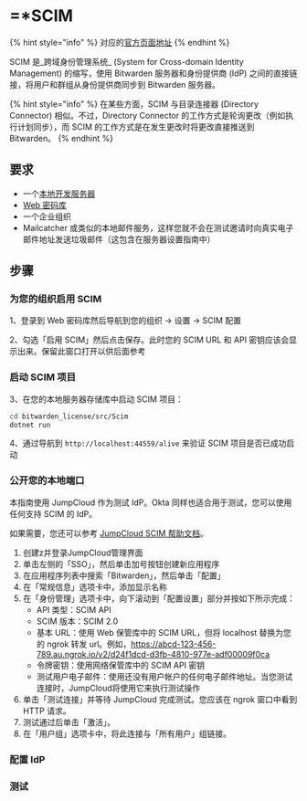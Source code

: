 # =\*SCIM

{% hint style="info" %}
对应的[官方页面地址](https://contributing.bitwarden.com/getting-started/server/scim)
{% endhint %}

SCIM 是_跨域身份管理系统_ (System for Cross-domain Identity Management) 的缩写，使用 Bitwarden 服务器和身份提供商 (IdP) 之间的直接链接，将用户和群组从身份提供商同步到 Bitwarden 服务器。

{% hint style="info" %}
在某些方面，SCIM 与目录连接器 (Directory Connector) 相似。不过，Directory Connector 的工作方式是轮询更改（例如执行计划同步），而 SCIM 的工作方式是在发生更改时将更改直接推送到 Bitwarden。
{% endhint %}

## 要求​ <a href="#requirements" id="requirements"></a>

* 一个[本地开发服务器](guide.md)
* [Web 密码库](../clients/web-vault/)
* 一个企业组织
* Mailcatcher 或类似的本地邮件服务，这样您就不会在测试邀请时向真实电子邮件地址发送垃圾邮件（这包含在服务器设置指南中）

## 步骤​ <a href="#steps" id="steps"></a>

### 为您的组织启用 SCIM ​ <a href="#enable-scim-for-your-organization" id="enable-scim-for-your-organization"></a>

1、登录到 Web 密码库然后导航到您的组织 -> 设置 -> SCIM 配置

2、勾选「启用 SCIM」然后点击保存。此时您的 SCIM URL 和 API 密钥应该会显示出来。保留此窗口打开以供后面参考

### 启动 SCIM 项目​ <a href="#start-the-scim-project" id="start-the-scim-project"></a>

3、在您的本地服务器存储库中启动 SCIM 项目：

```bash
cd bitwarden_license/src/Scim
dotnet run
```

4、通过导航到 `http://localhost:44559/alive` 来验证 SCIM 项目是否已成功启动

### 公开您的本地端口​ <a href="#expose-your-local-port" id="expose-your-local-port"></a>

本指南使用 JumpCloud 作为测试 IdP。Okta 同样也适合用于测试，您可以使用任何支持 SCIM 的 IdP。

如果需要，您还可以参考 [JumpCloud SCIM 帮助文档](https://support.jumpcloud.com/support/s/article/Custom-SCIM-Identity-Management)。

1. 创建z并登录JumpCloud管理界面
2. 单击左侧的「SSO」，然后单击加号按钮创建新应用程序
3. 在应用程序列表中搜索「Bitwarden」，然后单击「配置」
4. 在「常规信息」选项卡中，添加显示名称
5. 在「身份管理」选项卡中，向下滚动到「配置设置」部分并按如下所示完成：
   * API 类型：SCIM API
   * SCIM 版本：SCIM 2.0
   * 基本 URL：使用 Web 保管库中的 SCIM URL，但将 localhost 替换为您的 ngrok 转发 url。例如，https://abcd-123-456-789.au.ngrok.io/v2/d24f1dcd-d3fb-4810-977e-adf00009f0ca
   * 令牌密钥：使用网络保管库中的 SCIM API 密钥
   * 测试用户电子邮件：使用还没有用户帐户的任何电子邮件地址。当您测试连接时，JumpCloud将使用它来执行测试操作
6. &#x20;单击「测试连接」并等待 JumpCloud 完成测试。您应该在 ngrok 窗口中看到 HTTP 请求。
7. 测试通过后单击「激活」。
8. 在「用户组」选项卡中，将此连接与「所有用户」组链接。





### 配置 IdP ​ <a href="#configure-idp" id="configure-idp"></a>

### 测试​ <a href="#test" id="test"></a>
